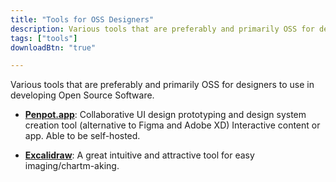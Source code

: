 ```yaml
---
title: "Tools for OSS Designers"
description: Various tools that are preferably and primarily OSS for designers to use in Open Source Software.
tags: ["tools"]
downloadBtn: "true"

---
```


Various tools that are preferably and primarily OSS for designers to use in developing Open Source Software.

* [**Penpot.app**](https://penpot.app/):
  Collaborative UI design prototyping and design system creation tool (alternative to Figma and Adobe XD) Interactive content or app. Able to be self-hosted.
  

* [**Excalidraw**](https://excalidraw.com/):
  A great intuitive and attractive tool for easy imaging/chartm-aking.
